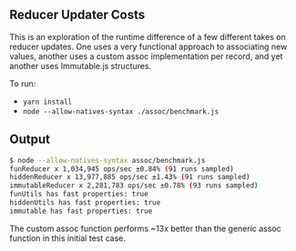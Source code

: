 ## Reducer Updater Costs

This is an exploration of the runtime difference of a few different takes on
reducer updates. One uses a very functional approach to associating new values,
another uses a custom assoc implementation per record, and yet another uses
Immutable.js structures.

To run:

* `yarn install`
* `node --allow-natives-syntax ./assoc/benchmark.js`

## Output

```sh
$ node --allow-natives-syntax assoc/benchmark.js
funReducer x 1,034,945 ops/sec ±0.84% (91 runs sampled)
hiddenReducer x 13,977,885 ops/sec ±1.43% (91 runs sampled)
immutableReducer x 2,281,783 ops/sec ±0.78% (93 runs sampled)
funUtils has fast properties: true
hiddenUtils has fast properties: true
immutable has fast properties: true
```

The custom assoc function performs ~13x better than the generic assoc function
in this initial test case.
